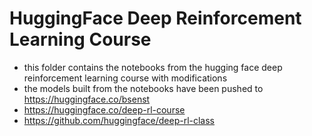 # HuggingFace Deep Reinforcement Learning Course
* this folder contains the notebooks from the hugging face deep reinforcement learning course with modifications
* the models built from the notebooks have been pushed to https://huggingface.co/bsenst
* https://huggingface.co/deep-rl-course
* https://github.com/huggingface/deep-rl-class
